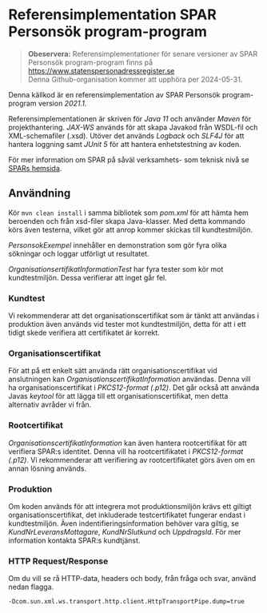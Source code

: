 # Referensimplementation SPAR Personsök program-program

> **Obeservera:** Referensimplementationer för senare versioner av SPAR Personsök program-program finns på https://www.statenspersonadressregister.se  
> Denna Github-organisation kommer att upphöra per 2024-05-31.

Denna källkod är en referensimplementation av SPAR Personsök program-program version _2021.1_.

Referensimplementationen är skriven för _Java 11_ och använder _Maven_ för projekthantering. 
_JAX-WS_ används för att skapa Javakod från WSDL-fil och XML-schemafiler (.xsd). 
Utöver det används _Logback_ och _SLF4J_ för att hantera loggning samt _JUnit 5_ för att hantera enhetstestning av koden.

För mer information om SPAR på såväl verksamhets- som teknisk nivå se 
[SPARs hemsida](https://www.statenspersonadressregister.se).

## Användning

Kör `mvn clean install` i samma bibliotek som _pom.xml_ för att hämta hem beroenden och från xsd-filer skapa Java-klasser. 
Med detta kommando körs även testerna, vilket gör att anrop kommer skickas till kundtestmiljön.

_PersonsokExempel_ innehåller en demonstration som gör fyra olika sökningar och loggar utförligt ut resultatet.

_OrganisationsertifikatInformationTest_ har fyra tester som kör mot kundtestmiljön. Dessa verifierar att inget går fel. 

### Kundtest

Vi rekommenderar att det organisationscertifikat som är tänkt att användas i produktion även används vid tester mot kundtestmiljön, 
detta för att i ett tidigt skede verifiera att certifikatet är korrekt.

### Organisationscertifikat

För att på ett enkelt sätt använda rätt organisationscertifikat vid anslutningen kan _OrganisationscertifikatInformation_ användas. 
Denna vill ha organisationscertifikat i _PKCS12-format (.p12)_. Det går också att använda Javas _keytool_ för att lägga till 
ett organisationscertifikat, men detta alternativ avråder vi från.

### Rootcertifikat

_OrganisationscertifikatInformation_ kan även hantera rootcertifikat för att verifiera SPAR:s identitet. Denna vill ha 
rootcertifikatet i _PKCS12-format (.p12)_. Vi rekommenderar att verifiering av rootcertifikatet görs även om en annan lösning används.

### Produktion

Om koden används för att integrera mot produktionsmiljön krävs ett giltigt organisationscertifikat, det inkluderade 
testcertifikatet fungerar endast i kundtestmiljön. Även indentifieringsinformation behöver vara giltig, 
se _KundNrLeveransMottagare_, _KundNrSlutkund_ och _UppdragsId_. För mer information kontakta SPAR:s kundtjänst.

### HTTP Request/Response

Om du vill se rå HTTP-data, headers och body, från fråga och svar, använd nedan flagga.

```sh
-Dcom.sun.xml.ws.transport.http.client.HttpTransportPipe.dump=true
```